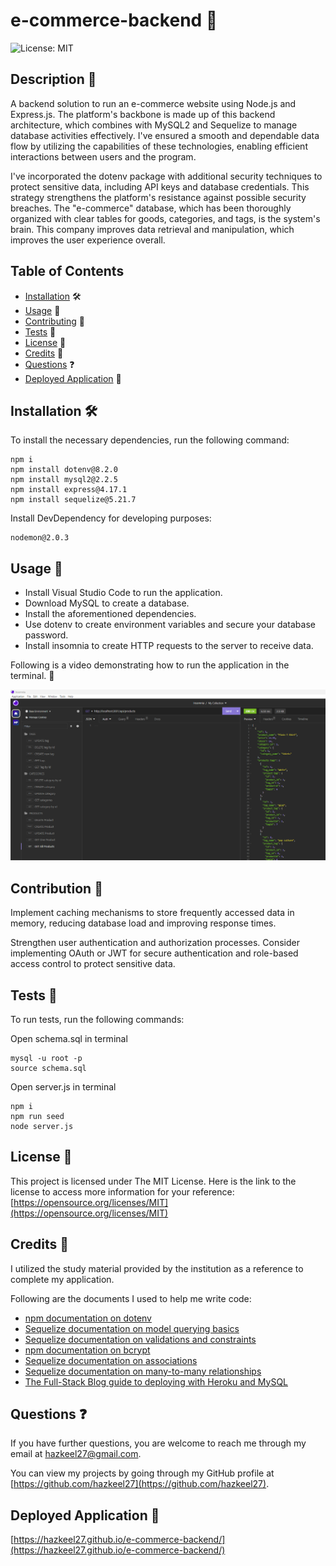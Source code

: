 # e-commerce-backend 📝
![License: MIT](https://img.shields.io/badge/License-MIT-yellow.svg)

## Description 📄

A backend solution to run an e-commerce website using Node.js and Express.js. The platform's backbone is made up of this backend architecture, which combines with MySQL2 and Sequelize to manage database activities effectively. I've ensured a smooth and dependable data flow by utilizing the capabilities of these technologies, enabling efficient interactions between users and the program.

I've incorporated the dotenv package with additional security techniques to protect sensitive data, including API keys and database credentials. This strategy strengthens the platform's resistance against possible security breaches. The "e-commerce" database, which has been thoroughly organized with clear tables for goods, categories, and tags, is the system's brain. This company improves data retrieval and manipulation, which improves the user experience overall.

## Table of Contents

* [Installation](#installation) 🛠️
* [Usage](#usage) 📘
* [Contributing](#contributing) 🤝
* [Tests](#tests) 🧪
* [License](#license) 📜
* [Credits](#credits) 🙏
* [Questions](#questions) ❓
* [Deployed Application](#link) 🚀

## <a name="installation"></a>Installation 🛠️

To install the necessary dependencies, run the following command:

```
npm i
npm install dotenv@8.2.0
npm install mysql2@2.2.5
npm install express@4.17.1
npm install sequelize@5.21.7
```

Install DevDependency for developing purposes:
```
nodemon@2.0.3
```

## <a name="usage"></a>Usage 📘

- Install Visual Studio Code to run the application.
- Download MySQL to create a database.
- Install the aforementioned dependencies.
- Use dotenv to create environment variables and secure your database password.
- Install insomnia to create HTTP requests to the server to receive data.

Following is a video demonstrating how to run the application in the terminal. 🎥

[![Video Demo](./images/e-commerce-backend.png)](https://drive.google.com/file/d/10jUaEcrJ4KpqwvfwwWy5nJIL0gdZeDRT/view)

## <a name="contributing"></a>Contribution 🤝

Implement caching mechanisms to store frequently accessed data in memory, reducing database load and improving response times.

Strengthen user authentication and authorization processes. Consider implementing OAuth or JWT for secure authentication and role-based access control to protect sensitive data.

## <a name="tests"></a>Tests 🧪

To run tests, run the following commands:

Open schema.sql in terminal
```
mysql -u root -p
source schema.sql
```

Open server.js in terminal
```
npm i
npm run seed
node server.js
```

## <a name="license"></a>License 📜

This project is licensed under The MIT License. Here is the link to the license to access more information for your reference: [https://opensource.org/licenses/MIT](https://opensource.org/licenses/MIT)

## <a name="credits"></a>Credits 🙏

I utilized the study material provided by the institution as a reference to complete my application.

Following are the documents I used to help me write code:

- [npm documentation on dotenv](https://www.npmjs.com/package/dotenv)
- [Sequelize documentation on model querying basics](https://sequelize.org/master/manual/model-querying-basics.html)
- [Sequelize documentation on validations and constraints](https://sequelize.org/master/manual/validations-and-constraints.html)
- [npm documentation on bcrypt](https://www.npmjs.com/package/bcrypt)
- [Sequelize documentation on associations](https://sequelize.org/master/manual/assocs.html)
- [Sequelize documentation on many-to-many relationships](https://sequelize.org/master/manual/assocs.html#many-to-many-relationships)
- [The Full-Stack Blog guide to deploying with Heroku and MySQL](https://coding-boot-camp.github.io/full-stack/heroku/deploy-with-heroku-and-mysql)


## <a name="questions"></a>Questions ❓

If you have further questions, you are welcome to reach me through my email at hazkeel27@gmail.com.

You can view my projects by going through my GitHub profile at [https://github.com/hazkeel27](https://github.com/hazkeel27).

## <a name="link"></a>Deployed Application 🚀

[https://hazkeel27.github.io/e-commerce-backend/](https://hazkeel27.github.io/e-commerce-backend/)
